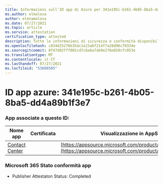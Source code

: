 ```yaml
---
title: Informazioni sull'ID app di Azure per 341e195c-b261-4b05-8ba5-dd4a89b1f3e7
ms.author: elmalova
author: elenamalova
ms.date: 07/27/2021
ms.topic: article
ms.service: attestation
certification_type: attested
description: Tutte le informazioni di sicurezza e conformità disponibili per 341e195c-b261-4b05-8ba5-dd4a89b1f3e7.
ms.openlocfilehash: c834d25276b35dc1e23a6f214f7a28d96c70334e
ms.sourcegitcommit: 0f47d02fff001cd7cba6a7ab9e276e020cfc053e
ms.translationtype: MT
ms.contentlocale: it-IT
ms.lasthandoff: 07/27/2021
ms.locfileid: "53609505"
---
```

# <a name="azure-app-id-341e195c-b261-4b05-8ba5-dd4a89b1f3e7"></a>ID app azure: 341e195c-b261-4b05-8ba5-dd4a89b1f3e7


### <a name="apps-associated-with-this-id"></a>App associate a questo ID:
| **Nome app** | **Certificata** | **Visualizzazione in AppSource** |
|--------------|---------------|-----------------------|
| [Contact Center](https://docs.microsoft.com/microsoft-365-app-certification/forward/WA200001428) |  | [https://appsource.microsoft.com/product/office/WA200001428](https://appsource.microsoft.com/product/office/WA200001428) |

### <a name="microsoft-365-app-compliance-status"></a>Microsoft 365 Stato conformità app
- Publisher Attestaton Status: Completed

